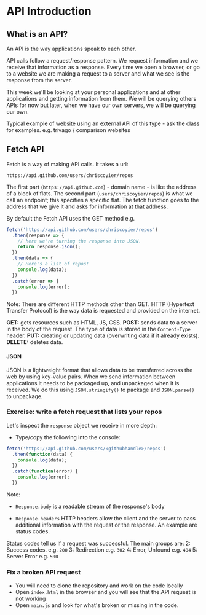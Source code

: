 # API Introduction

## What is an API?

An API is the way applications speak to each other.

API calls follow a request/response pattern. We request information and we receive that information as a response. Every time we open a browser, or go to a website we are making a request to a server and what we see is the response from the server.

This week we'll be looking at your personal applications and at other applications and getting information from them. We will be querying others APIs for now but later, when we have our own servers, we will be querying our own.

Typical example of website using an external API of this type - ask the class for examples. e.g. trivago / comparison websites

## Fetch API

Fetch is a way of making API calls. It takes a url:
```
https://api.github.com/users/chriscoyier/repos
```

The first part (`https://api.github.com`) - domain name - is like the address of a block of flats. The second part (`users/chriscoyier/repos`) is what we call an endpoint; this specifies a specific flat. The fetch function goes to the address that we give it and asks for information at that address.

By default the Fetch API uses the GET method e.g.

```js
fetch('https://api.github.com/users/chriscoyier/repos')
  .then(response => {
    // here we're turning the response into JSON.
    return response.json();
  })
  .then(data => {
    // Here's a list of repos!
    console.log(data);
  })
  .catch(error => {
    console.log(error);
  })
```

Note: There are different HTTP methods other than GET. HTTP (Hypertext Transfer Protocol) is the way data is requested and provided on the internet.

**GET:** gets resources such as HTML, JS, CSS.
**POST:** sends data to a server in the body of the request. The type of data is stored in the `Content-Type` header.
**PUT:** creating or updating data (overwriting data if it already exists).
**DELETE:** deletes data.

#### JSON
JSON is a lightweight format that allows data to be transferred across the web by using key-value pairs. When we send information between applications it needs to be packaged up, and unpackaged when it is received. We do this using `JSON.stringify()` to package and `JSON.parse()` to unpackage.

### Exercise: write a fetch request that lists your repos

Let's inspect the `response` object we receive in more depth:

- Type/copy the following into the console:
```js
fetch('https://api.github.com/users/<githubhandle>/repos')
  .then(function(data) {
    console.log(data);
  })
  .catch(function(error) {
    console.log(error);
  })
```

Note:
- `Response.body` is a readable stream of the response's body

- `Response.headers` HTTP headers allow the client and the server to pass additional information with the request or the response. An example are status codes.

Status codes tell us if a request was successful. The main groups are:
2: Success codes. e.g. `200`
3: Redirection e.g. `302`
4: Error, Unfound e.g. `404`
5: Server Error e.g. `500`

### Fix a broken API request

- You will need to clone the repository and work on the code locally
- Open `index.html` in the browser and you will see that the API request is not working
- Open `main.js` and look for what's broken or missing in the code.


